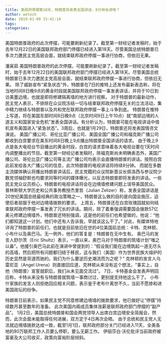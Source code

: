 ```yaml
---
title: 美政府停摆第18天，特朗普将发表全国讲话，8分钟会讲啥？
author: wetech
date: 2019-01-08 15:41:14
tags: 
categories: 
---
```

美国特朗普政府的此次停摆，可能要刷新纪录了。截至第一财经记者发稿时，始于去年12月22日的美国联邦政府部门停摆已经进入第18天。尽管美国总统特朗普已多次力邀民主党高层会面，就结束联邦政府停摆一事进行协商，但依旧无果。
<!-- more -->
潘寅茹
美国特朗普政府的此次停摆，可能要刷新纪录了。截至第一财经记者发稿时，始于去年12月22日的美国联邦政府部门停摆已经进入第18天。尽管美国总统特朗普已多次力邀民主党高层会面，就结束联邦政府停摆一事进行协商，但依旧无果。
除了威胁宣布“紧急状态”外，特朗普在7日的推特上还发布最新表态称，将在当地时间8日晚9点的黄金时段就美国联邦政府停摆一事发表讲话，并将于10日到访美墨边境，也就是即将修建隔离墙的地方进行视察。
对于特朗普的最新动作，民主党人表示，不排除在众议院冻结一切与结束联邦政府停摆无关的立法活动，集中精力继续与特朗普以及共和党在联邦政府停摆一事上斗争到底。
特朗普在推特上写道，将在美国东部时间8日晚9点（北京时间9日上午10点）就“南部边境的人道主义和国家安全危机”发表全国讲话。有分析认为，特朗普可能在电视讲话中借机宣布美国进入“紧急状态”。3周后，也就是1月29日，特朗普还将发表国情咨文演说。
美国广播公司、哥伦比亚广播公司、美国全国广播公司和福克斯广播公司都收到白宫要求在美东时间8日晚上9点播出特朗普全国讲话的请求。
由于晚上9点是各大电视台节目播出的黄金时段，白宫的请求意味着各大电视台要在1天时间内调整播出的节目。截至第一财经记者发稿时，除福克斯尚未明确表态外，美国广播公司、哥伦比亚广播公司等主流广播公司均表示会直播特朗普的讲话。按照白宫此前发给各大广播公司的信息，此次特朗普的电视讲话将持续8分钟。
而就在多数主流媒体确认将播出特朗普讲话后，民主党籍的众议院新晋议长佩洛西与参议院少数党领袖舒默也均要求同等时间的媒体曝光，以反击特朗普即将发表的讲话。一些民主党众议员担心，特朗普的电视讲话将会在边境墙修建问题上误导美国民众。
普林斯顿大学历史和公共事务教授杰里哲（Julian Zelizer）称，发表全国讲话是20世纪美国总统最经典的政治策略之一，特朗普这么做的目的是向国会施压，迫使后者屈服于他对边境墙拨款的要求。
上周五，特朗普还在白宫玫瑰园就如何结束联邦政府停摆一事发表了冗长的讲话。期间，除了着重强调需要国会拨款57亿美元修建边境墙外，特朗普还特别强调，这是他的前任们也希望做的，他说：“他们都知道这一计划。他们中还有人告诉我，早就该这么干了。”
对此，有媒体特地详询了特朗普的前任们，也就是目前依旧在世的4位美国前总统：卡特、克林顿、小布什以及奥巴马。无一例外，他们的答复是：特朗普在无中生有。
奥巴马的发言人舒尔茨（Eric Shultz）表示，一直以来，奥巴马对于特朗普的筑墙计划“嗤之以鼻”。他援引奥巴马此前在演讲中曾提到的：“假设我们能在边境筑起一道无尽头的高墙，然后把所有问题都归结于移民，这与我们（美国）作为世界民族大熔炉的历史显然是背道而驰的。我们为什么要逆历史潮流而为之呢？”
克林顿的发言人乌雷尼亚（Angel Urena）则直接回应道，克林顿从来没有这个想法，“事实上，自他（特朗普）宣誓就职后，我们从未见面交流过”。
7日，卡特基金会发表声明回应称，卡特从来没有与特朗普就筑墙一事商讨过，更别提支持他这么干了。
小布什家族的发言人则拒绝回应相关问题，表示鉴于老布什离世不久，当前不愿掺和进美国政坛的纷争。
 
 
特朗普日前表示，如果民主党不同意修建边境墙的拨款要求，他已做好让“停摆”持续数月甚至数年的准备。
此次美国内阁成员集体涨薪是联邦政府部门停摆的“副产品”。
1月2日，美国总统特朗普和国会两党领导人出席白宫边境安全简报会，然而，此次会面未能取得任何进展，双方定于4日再次会晤。
由于总统和民主党人无法就边境墙拨款达成一致，截至1月1日，联邦政府部分关门已经进入11天，全美各地的80万联邦工作人员要么停职，要么无薪工作。
伊丽莎白·沃伦批评当前政府被富豪及大公司收买，政策向富裕阶层倾斜。
